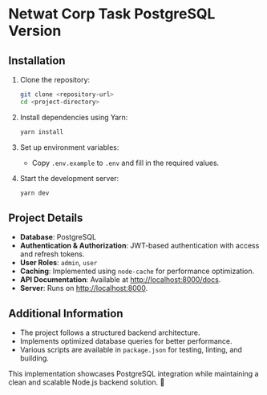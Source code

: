 # Netwat Corp Task PostgreSQL Version

## Installation

1. Clone the repository:
   ```sh
   git clone <repository-url>
   cd <project-directory>
   ```

2. Install dependencies using Yarn:
   ```sh
   yarn install
   ```

3. Set up environment variables:
   - Copy `.env.example` to `.env` and fill in the required values.

4. Start the development server:
   ```sh
   yarn dev
   ```

## Project Details

- **Database**: PostgreSQL
- **Authentication & Authorization**: JWT-based authentication with access and refresh tokens.
- **User Roles**: `admin`, `user`
- **Caching**: Implemented using `node-cache` for performance optimization.
- **API Documentation**: Available at [http://localhost:8000/docs](http://localhost:8000/docs).
- **Server**: Runs on [http://localhost:8000](http://localhost:8000).

## Additional Information

- The project follows a structured backend architecture.
- Implements optimized database queries for better performance.
- Various scripts are available in `package.json` for testing, linting, and building.

This implementation showcases PostgreSQL integration while maintaining a clean and scalable Node.js backend solution. 🚀

